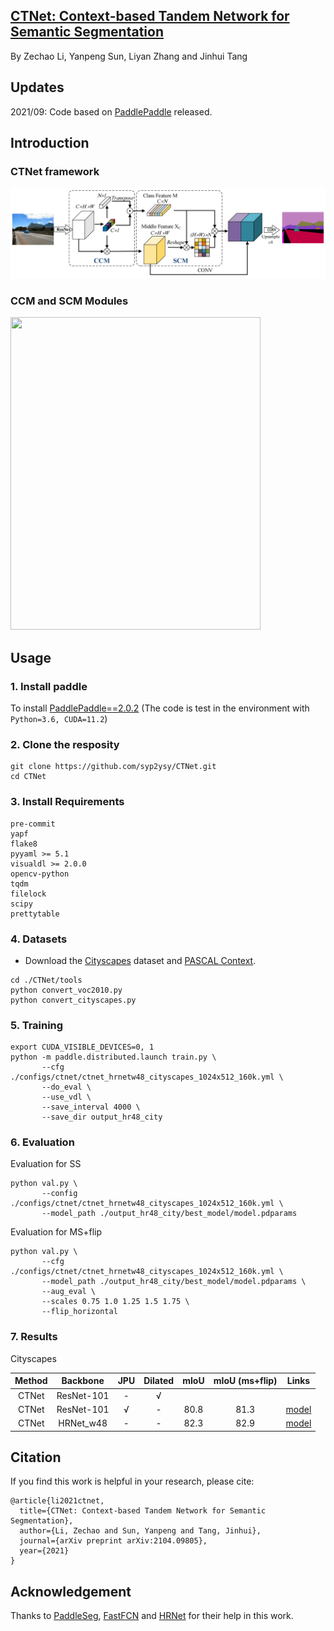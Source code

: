 ## [CTNet: Context-based Tandem Network for Semantic Segmentation](https://arxiv.org/abs/2104.09805)
By Zechao Li, Yanpeng Sun, Liyan Zhang and Jinhui Tang
## Updates
2021/09: Code based on [PaddlePaddle](https://www.paddlepaddle.org.cn/) released.
## Introduction
### CTNet framework
![framework](https://github.com/syp2ysy/CTNet/blob/main/imgs/framework.png)
### CCM and SCM Modules
<img src="https://github.com/syp2ysy/CTNet/blob/main/imgs/ccm%26scm.png" width="400" height="500"/><br/>
## Usage 
### 1. Install paddle
To install [PaddlePaddle==2.0.2](https://www.paddlepaddle.org.cn/install/old?docurl=/documentation/docs/zh/install/conda/linux-conda.html) (The code is test in the environment with  ```Python=3.6, CUDA=11.2```)
### 2. Clone the resposity
   ```
   git clone https://github.com/syp2ysy/CTNet.git
   cd CTNet
   ```
### 3. Install Requirements
  ```
  pre-commit
  yapf
  flake8
  pyyaml >= 5.1
  visualdl >= 2.0.0
  opencv-python
  tqdm
  filelock
  scipy
  prettytable
   ```
### 4. Datasets
- Download the [Cityscapes](https://www.cityscapes-dataset.com/) dataset and [PASCAL Context](https://www.cs.stanford.edu/~roozbeh/pascal-context/).
```
cd ./CTNet/tools
python convert_voc2010.py
python convert_cityscapes.py
```
### 5. Training

```
export CUDA_VISIBLE_DEVICES=0, 1
python -m paddle.distributed.launch train.py \
       --cfg ./configs/ctnet/ctnet_hrnetw48_cityscapes_1024x512_160k.yml \
       --do_eval \
       --use_vdl \
       --save_interval 4000 \
       --save_dir output_hr48_city
```
### 6. Evaluation
Evaluation for SS
```
python val.py \
       --config ./configs/ctnet/ctnet_hrnetw48_cityscapes_1024x512_160k.yml \
       --model_path ./output_hr48_city/best_model/model.pdparams
```
Evaluation for MS+flip
```
python val.py \
       --cfg ./configs/ctnet/ctnet_hrnetw48_cityscapes_1024x512_160k.yml \
       --model_path ./output_hr48_city/best_model/model.pdparams \
       --aug_eval \
       --scales 0.75 1.0 1.25 1.5 1.75 \
       --flip_horizontal
```
### 7. Results
Cityscapes

| Method | Backbone   | JPU  | Dilated | mIoU | mIoU (ms+flip) | Links |
| :----: | :--------: | :--: | :--: | :--: | :---: | :----: |
| CTNet  | ResNet-101 | - | √ |      |                |       |
| CTNet  | ResNet-101 | √ | - | 80.8 |      81.3      | [model](https://drive.google.com/file/d/1674JWijTM96LDgMSLvUyGcgwWmEBz8o7/view?usp=sharing) |
| CTNet | HRNet_w48 | - | - | 82.3 | 82.9 | [model](https://drive.google.com/file/d/1cKlpA7VmCR2KSapBDWu9xjVZ9tVEYKR5/view?usp=sharing) |

## Citation
If you find this work is helpful in your research, please cite:
```
@article{li2021ctnet,
  title={CTNet: Context-based Tandem Network for Semantic Segmentation},
  author={Li, Zechao and Sun, Yanpeng and Tang, Jinhui},
  journal={arXiv preprint arXiv:2104.09805},
  year={2021}
}
```
## Acknowledgement
Thanks to [PaddleSeg](https://github.com/PaddlePaddle/PaddleSeg), [FastFCN](https://github.com/wuhuikai/FastFCN) and [HRNet](https://github.com/HRNet/HRNet-Semantic-Segmentation) for their help in this work.

